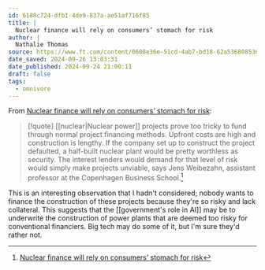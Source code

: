 ```yaml
---
id: 6188c724-dfb1-4de9-837a-ae51af716f85
title: |
  Nuclear finance will rely on consumers’ stomach for risk
author: |
  Nathalie Thomas
source: https://www.ft.com/content/0608e36e-51cd-4ab7-bd18-62a536808536
date_saved: 2024-09-26 13:03:31
date_published: 2024-09-24 21:00:11
draft: false
tags:
  - omnivore
---
```

From [Nuclear finance will rely on consumers’ stomach for risk](https://www.ft.com/content/0608e36e-51cd-4ab7-bd18-62a536808536):

> [!quote]
> [[nuclear|Nuclear power]] projects prove too tricky to fund through normal project financing methods. Upfront costs are high and construction is lengthy. If the company set up to construct the project defaulted, a half-built nuclear plant would be pretty worthless as security. The interest lenders would demand for that level of risk would simply make projects unviable, says Jens Weibezahn, assistant professor at the Copenhagen Business School.[^6188c724-dfb1-4de9-837a-ae51af716f85]

This is an interesting observation that I hadn't considered; nobody wants to finance the construction of these projects because they're so risky and lack collateral. This suggests that the [[government's role in AI]] may be to underwrite the construction of power plants that are deemed too risky for conventional financiers. Big tech may do some of it, but I'm sure they'd rather not.

[^6188c724-dfb1-4de9-837a-ae51af716f85]: [Nuclear finance will rely on consumers’ stomach for risk](https://www.ft.com/content/0608e36e-51cd-4ab7-bd18-62a536808536)
